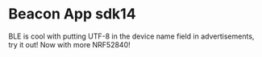 Beacon App sdk14
==========

BLE is cool with putting UTF-8 in the device name field in advertisements, try it out!
Now with more NRF52840!
